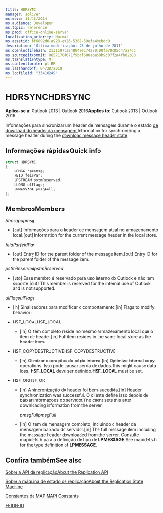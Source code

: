 ```yaml
---
title: HDRSYNC
manager: soliver
ms.date: 11/16/2014
ms.audience: Developer
ms.topic: reference
ms.prod: office-online-server
localization_priority: Normal
ms.assetid: bf6892d0-a923-e926-5361-59efa49ebdc0
description: 'Última modificação: 23 de julho de 2011'
ms.openlocfilehash: 2131197ca24804eec74270100fa70c05c47a27cc
ms.sourcegitcommit: 8657170d071f9bcf680aba50b9c07f2a4fb82283
ms.translationtype: MT
ms.contentlocale: pt-BR
ms.lasthandoff: 04/28/2019
ms.locfileid: "33410249"
---
```

# <a name="hdrsync"></a><span data-ttu-id="c0212-103">HDRSYNC</span><span class="sxs-lookup"><span data-stu-id="c0212-103">HDRSYNC</span></span>

  
  
<span data-ttu-id="c0212-104">**Aplica-se a**: Outlook 2013 | Outlook 2016</span><span class="sxs-lookup"><span data-stu-id="c0212-104">**Applies to**: Outlook 2013 | Outlook 2016</span></span> 
  
<span data-ttu-id="c0212-105">Informações para sincronizar um header de mensagem durante o estado [de download do header da mensagem.](download-message-header-state.md)</span><span class="sxs-lookup"><span data-stu-id="c0212-105">Information for synchronizing a message header during the [download message header state](download-message-header-state.md).</span></span>
  
## <a name="quick-info"></a><span data-ttu-id="c0212-106">Informações rápidas</span><span class="sxs-lookup"><span data-stu-id="c0212-106">Quick info</span></span>

```cpp
struct HDRSYNC 
{ 
    UPMSG *pupmsg; 
    FEID feidPar; 
    LPSTREAM pstmReserved; 
    ULONG ulFlags; 
    LPMESSAGE pmsgFull; 
};
```

## <a name="members"></a><span data-ttu-id="c0212-107">Membros</span><span class="sxs-lookup"><span data-stu-id="c0212-107">Members</span></span>

 <span data-ttu-id="c0212-108">_btmsg_</span><span class="sxs-lookup"><span data-stu-id="c0212-108">_pupmsg_</span></span>
  
- <span data-ttu-id="c0212-109">[out] Informações para o header de mensagem atual no armazenamento local.</span><span class="sxs-lookup"><span data-stu-id="c0212-109">[out] Information for the current message header in the local store.</span></span>
    
 <span data-ttu-id="c0212-110">_feidPar_</span><span class="sxs-lookup"><span data-stu-id="c0212-110">_feidPar_</span></span>
  
- <span data-ttu-id="c0212-111">[out] Entry ID for the parent folder of the message item.</span><span class="sxs-lookup"><span data-stu-id="c0212-111">[out] Entry ID for the parent folder of the message item.</span></span>
    
 <span data-ttu-id="c0212-112">_pstmReserved_</span><span class="sxs-lookup"><span data-stu-id="c0212-112">_pstmReserved_</span></span>
  
- <span data-ttu-id="c0212-113">[uto] Esse membro é reservado para uso interno do Outlook e não tem suporte.</span><span class="sxs-lookup"><span data-stu-id="c0212-113">[out] This member is reserved for the internal use of Outlook and is not supported.</span></span> 
    
 <span data-ttu-id="c0212-114">_ulFlags_</span><span class="sxs-lookup"><span data-stu-id="c0212-114">_ulFlags_</span></span>
  
- <span data-ttu-id="c0212-115">[in] Sinalizadores para modificar o comportamento:</span><span class="sxs-lookup"><span data-stu-id="c0212-115">[in] Flags to modify behavior:</span></span>
    
- <span data-ttu-id="c0212-116">HSF_LOCAL</span><span class="sxs-lookup"><span data-stu-id="c0212-116">HSF_LOCAL</span></span>
    
  - <span data-ttu-id="c0212-117">[in] O item completo reside no mesmo armazenamento local que o item de header.</span><span class="sxs-lookup"><span data-stu-id="c0212-117">[in] Full item resides in the same local store as the header item.</span></span>
    
- <span data-ttu-id="c0212-118">HSF_COPYDESTRUCTIVE</span><span class="sxs-lookup"><span data-stu-id="c0212-118">HSF_COPYDESTRUCTIVE</span></span>
    
  -  <span data-ttu-id="c0212-119">[in] Otimizar operações de cópia interna.</span><span class="sxs-lookup"><span data-stu-id="c0212-119">[in] Optimize internal copy operations.</span></span> <span data-ttu-id="c0212-120">Isso pode causar perda de dados.</span><span class="sxs-lookup"><span data-stu-id="c0212-120">This might cause data loss.</span></span> <span data-ttu-id="c0212-121">**HSF_LOCAL** deve ser definido.</span><span class="sxs-lookup"><span data-stu-id="c0212-121">**HSF_LOCAL** must be set.</span></span> 
    
- <span data-ttu-id="c0212-122">HSF_OK</span><span class="sxs-lookup"><span data-stu-id="c0212-122">HSF_OK</span></span>
    
  - <span data-ttu-id="c0212-123">[in] A sincronização do header foi bem-sucedida.</span><span class="sxs-lookup"><span data-stu-id="c0212-123">[in] Header synchronization was successful.</span></span> <span data-ttu-id="c0212-124">O cliente define isso depois de baixar informações do servidor.</span><span class="sxs-lookup"><span data-stu-id="c0212-124">The client sets this after downloading information from the server.</span></span>
    
     <span data-ttu-id="c0212-125">_pmsgFull_</span><span class="sxs-lookup"><span data-stu-id="c0212-125">_pmsgFull_</span></span>
    
  - <span data-ttu-id="c0212-126">[in] O item de mensagem completo, incluindo o header da mensagem baixado do servidor.</span><span class="sxs-lookup"><span data-stu-id="c0212-126">[in] The full message item including the message header downloaded from the server.</span></span> <span data-ttu-id="c0212-127">Consulte mapidefs.h para a definição de tipo de **LPMESSAGE**.</span><span class="sxs-lookup"><span data-stu-id="c0212-127">See mapidefs.h for the type definition of **LPMESSAGE**.</span></span> 
    
## <a name="see-also"></a><span data-ttu-id="c0212-128">Confira também</span><span class="sxs-lookup"><span data-stu-id="c0212-128">See also</span></span>



[<span data-ttu-id="c0212-129">Sobre a API de replicação</span><span class="sxs-lookup"><span data-stu-id="c0212-129">About the Replication API</span></span>](about-the-replication-api.md)
  
[<span data-ttu-id="c0212-130">Sobre a máquina de estado de replicação</span><span class="sxs-lookup"><span data-stu-id="c0212-130">About the Replication State Machine</span></span>](about-the-replication-state-machine.md)
  
[<span data-ttu-id="c0212-131">Constantes de MAPI</span><span class="sxs-lookup"><span data-stu-id="c0212-131">MAPI Constants</span></span>](mapi-constants.md)
  
[<span data-ttu-id="c0212-132">FEID</span><span class="sxs-lookup"><span data-stu-id="c0212-132">FEID</span></span>](feid.md)

